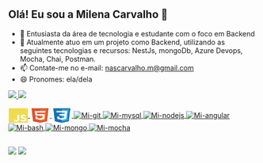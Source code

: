 ## Olá! Eu sou a Milena Carvalho 👋

- 🔭 Entusiasta da área de tecnologia  e estudante com o foco em Backend
- 🌱 Atualmente atuo em um projeto como Backend, utilizando as seguintes tecnologias e recursos: NestJs, mongoDb, Azure Devops, Mocha, Chai, Postman.
- 📫 Contate-me no e-mail: nascarvalho.m@gmail.com
- 😄 Pronomes: ela/dela

 <div>
  <a href="https://github.com/milenacarvalho-n">
  <img height="160em" 
   src="https://github-readme-stats.vercel.app/api?username=milenacarvalho-n&show_icons=true&theme=dracula&include_all_commits=true&count_private=true"/>
  <img height="160em" src="https://github-readme-stats.vercel.app/api/top-langs/?username=milenacarvalho-n&layout=compact&langs_count=16&theme=dracula"/>
</div>

<div style="display: inline_block"><br>
  <img align="center" alt="Mi-Js" height="30" width="40" src="https://raw.githubusercontent.com/devicons/devicon/master/icons/javascript/javascript-plain.svg">
  <img align="center" alt="Mi-HTML" height="30" width="40" src="https://raw.githubusercontent.com/devicons/devicon/master/icons/html5/html5-original.svg">
  <img align="center" alt="Mi-CSS" height="30" width="40" src="https://raw.githubusercontent.com/devicons/devicon/master/icons/css3/css3-original.svg">
  <img align="center" alt="Mi-git" height="30" width="40" src="https://cdn.jsdelivr.net/gh/devicons/devicon/icons/git/git-original.svg">
  <img align="center" alt="Mi-mysql" height="30" width="40" src="https://cdn.jsdelivr.net/gh/devicons/devicon/icons/mysql/mysql-original.svg">
  <img align="center" alt="Mi-nodejs" height="30" width="40" src="https://cdn.jsdelivr.net/gh/devicons/devicon/icons/nodejs/nodejs-original.svg">  
  <img  align="center" alt="Mi-angular" height="30" width="40" src="https://cdn.jsdelivr.net/gh/devicons/devicon/icons/angularjs/angularjs-plain-wordmark.svg">  
  <img align="center" alt="Mi-bash" height="30" width="40" src="https://cdn.jsdelivr.net/gh/devicons/devicon/icons/bash/bash-original.svg" />  
   <img align="center" alt="Mi-mongo" height="30" width="40" src="https://cdn.jsdelivr.net/gh/devicons/devicon/icons/mongodb/mongodb-original.svg" />   
   <img align="center" alt="Mi-mocha" height="30" width="40" src="https://cdn.jsdelivr.net/gh/devicons/devicon/icons/mocha/mocha-plain.svg" />
          
          
          
          
 
 
 
 <!-- <img align="right" alt="Mi-stitch" src=""> -->
  
</div>
  
  ##
  
  <div>
  <a href = "mailto:nascarvalho.m@gmail.com"><img src="https://img.shields.io/badge/-Gmail-%23333?style=for-the-badge&logo=gmail&logoColor=white" target="_blank"></a>
  <a href="https://www.linkedin.com/in/milenacarvalhonascimento/" target="_blank"><img src="https://img.shields.io/badge/-LinkedIn-%230077B5?style=for-the-badge&logo=linkedin&logoColor=white" target="_blank"></a> 
  </div>
  
 
 

